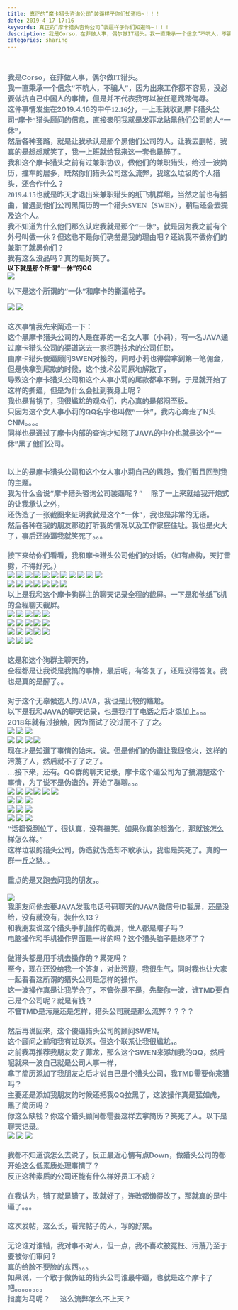 ```yaml
---
title: 真正的“摩卡猎头咨询公司”装逼样子你们知道吗~！！！
date: 2019-4-17 17:16
keywords: 真正的“摩卡猎头咨询公司”装逼样子你们知道吗~！！！
description: 我是Corso，在菲做人事，偶尔做IT猎头。我一直秉承一个信念“不吭人，不骗人”，因为出来工作都不容易，没必要做坑自己中国人的事情，但是并不代表我可以被任意践踏侮辱。这件事情发生在2019.4.16的中午12.16分，一上班就收到摩卡猎头公
categories: sharing
---
```

<td class="t_f" id="postmessage_3530646">

<br/>
<br/>
<div align="left"><font size="3"><font color="#708090"><strong>我是Corso，在菲<font face="宋体">做人事，偶尔做</font><font face="宋体">IT<font face="宋体">猎头。</font></font></strong></font></font></div><div align="left"><font size="3"><font color="#708090"><strong><font face="宋体">我一直秉承一个信念</font>“不吭人，不骗人”，因为出来工作都不容易，没必要做坑自己中国人的事情，但是并不代表我可以被任意践踏侮辱。</strong></font></font></div><div align="left"><font size="3"><font color="#708090"><strong><font face="宋体">这件事情发生在</font>2019.4.16<font face="宋体">的中午12.16分，一上班就收到摩卡猎头公司“摩卡”猎头顾问的信息，直接表明我就是发菲龙贴黑他们公司的人“一休”，</font></strong></font></font></div><div align="left"><font face="宋体"><font size="3"><font color="#708090"><strong>然后各种套路，就是让我承认是那个黑他们公司的人，让我去删帖，我真的是想想就笑了，我一上班就给我来这一套也是醉了。</strong></font></font></font></div><div align="left"><font face="宋体"><font size="3"><font color="#708090"><strong>我和这个摩卡猎头之前有过兼职协议，做他们的兼职猎头，给过一波简历，撞车的居多，既然你们猎头公司这么流弊，我这么垃圾的个人猎头，还合作什么？</strong></font></font></font></div><div align="left"><font size="3"><font color="#708090"><strong><font face="Calibri">2019.4.15</font><font face="宋体">也就是昨天才退出来兼职猎头的纸飞机群组，当然之前也有插曲，曾遇到他们公司黑简历的一个猎头</font><font face="Calibri">SVEN（SWEN）</font><font face="宋体">，稍后还会去提及这个人。</font></strong></font></font></div><div align="left"><font face="宋体"><font size="3"><font color="#708090"><strong>我不知道为什么他们那么认定我就是那个“一休”。就是因为我之前有个外号叫做一休？但这也不是你们确凿是我的理由吧？还说我不做你们的兼职了就黑你们？</strong></font></font></font></div><div align="left"><font face="宋体"><font size="3"><font color="#708090"><strong>我有这么没品吗？真的是好笑了。</strong></font></font></font></div><div align="left"><strong>以下就是那个所谓“一休”的QQ</strong></div><div align="left"><font size="3"><font color="#708090"><strong>

<img aid="1143807" data-cf-modified-c675760f56171892446380f2-="" file="data/attachment/forum/201904/17/161026wol5lsl65lus445u.jpg.thumb.jpg" id="aimg_1143807" inpost="1" onclick="" onmouseover="" src="http://www.flw.ph/data/attachment/forum/201904/17/161026wol5lsl65lus445u.jpg" style="cursor:pointer" zoomfile="data/attachment/forum/201904/17/161026wol5lsl65lus445u.jpg"/>


</strong></font></font></div><div align="left"><font size="3"><font color="#708090"><strong><font face="宋体">以下是这个所谓的</font>“一休”和摩卡的撕逼帖子。</strong></font></font></div><font size="3"><font color="#708090"><strong>

<img aid="1143806" data-cf-modified-c675760f56171892446380f2-="" file="data/attachment/forum/201904/17/160959e4nxfysu561220uh.jpg.thumb.jpg" id="aimg_1143806" inpost="1" onclick="" onmouseover="" src="http://www.flw.ph/data/attachment/forum/201904/17/160959e4nxfysu561220uh.jpg" style="cursor:pointer" zoomfile="data/attachment/forum/201904/17/160959e4nxfysu561220uh.jpg"/>



<img aid="1143805" data-cf-modified-c675760f56171892446380f2-="" file="data/attachment/forum/201904/17/160959yzk8va6u825mig8e.jpg.thumb.jpg" id="aimg_1143805" inpost="1" onclick="" onmouseover="" src="http://www.flw.ph/data/attachment/forum/201904/17/160959yzk8va6u825mig8e.jpg" style="cursor:pointer" zoomfile="data/attachment/forum/201904/17/160959yzk8va6u825mig8e.jpg"/>


<br/>
<br/>
这次事情我先来阐述一下：<br/>
这个黑摩卡猎头公司的人是在菲的一名女人事（小莉），有一名JAVA通过摩卡猎头公司的渠道送去一家招聘技术的公司任职，<br/>
由摩卡猎头傻逼顾问SWEN对接的，同时小莉也得尝拿到第一笔佣金，但是快拿到尾款的时候，这个技术公司原地解散了，<br/>
导致这个摩卡猎头公司和这个人事小莉的尾款都拿不到，于是就开始了这样的撕逼，但是为什么会扯到我身上呢？<br/>
我也是背锅了，我很尴尬的观众们，内心真的是郁闷至极。<br/>
只因为这个女人事小莉的QQ名字也叫做“一休”，我内心奔走了N头CNM。。。。<br/>
同样也是通过了摩卡内部的查询才知晓了JAVA的中介也就是这个“一休”黑了他们公司。<br/>
<br/>
<br/>
以上的是摩卡猎头公司和这个女人事小莉自己的恩怨，我们暂且回到我的主题。<br/>
我为什么会说“摩卡猎头咨询公司装逼呢？”     除了一上来就给我开炮式的让我承认之外，<br/>
还伪造了一张截图来证明我就是这个“一休”，我也是非常的无语。<br/>
然后各种在我的朋友那边打听我的情况以及工作家庭住址。我也是火大了，事后还装逼我就笑死了。。。<br/>
<br/>
接下来给你们看看，我和摩卡猎头公司他们的对话。（如有虚构，天打雷劈，不得好死。）<br/>

<img aid="1143816" data-cf-modified-c675760f56171892446380f2-="" file="data/attachment/forum/201904/17/161115f4p5bq3z198zsr9x.jpg.thumb.jpg" id="aimg_1143816" inpost="1" onclick="" onmouseover="" src="http://www.flw.ph/data/attachment/forum/201904/17/161115f4p5bq3z198zsr9x.jpg" style="cursor:pointer" zoomfile="data/attachment/forum/201904/17/161115f4p5bq3z198zsr9x.jpg"/>



<img aid="1143817" data-cf-modified-c675760f56171892446380f2-="" file="data/attachment/forum/201904/17/161135jw6a61dz5ydigo6z.jpg.thumb.jpg" id="aimg_1143817" inpost="1" onclick="" onmouseover="" src="http://www.flw.ph/data/attachment/forum/201904/17/161135jw6a61dz5ydigo6z.jpg" style="cursor:pointer" zoomfile="data/attachment/forum/201904/17/161135jw6a61dz5ydigo6z.jpg"/>



<img aid="1143818" data-cf-modified-c675760f56171892446380f2-="" file="data/attachment/forum/201904/17/161135evwlza6t6an65cql.jpg.thumb.jpg" id="aimg_1143818" inpost="1" onclick="" onmouseover="" src="http://www.flw.ph/data/attachment/forum/201904/17/161135evwlza6t6an65cql.jpg" style="cursor:pointer" zoomfile="data/attachment/forum/201904/17/161135evwlza6t6an65cql.jpg"/>



<img aid="1143819" data-cf-modified-c675760f56171892446380f2-="" file="data/attachment/forum/201904/17/161136o6svd0nuybebzx7g.jpg.thumb.jpg" id="aimg_1143819" inpost="1" onclick="" onmouseover="" src="http://www.flw.ph/data/attachment/forum/201904/17/161136o6svd0nuybebzx7g.jpg" style="cursor:pointer" zoomfile="data/attachment/forum/201904/17/161136o6svd0nuybebzx7g.jpg"/>



<img aid="1143820" data-cf-modified-c675760f56171892446380f2-="" file="data/attachment/forum/201904/17/161136y7rg3lxgvlx6rlsg.jpg.thumb.jpg" id="aimg_1143820" inpost="1" onclick="" onmouseover="" src="http://www.flw.ph/data/attachment/forum/201904/17/161136y7rg3lxgvlx6rlsg.jpg" style="cursor:pointer" zoomfile="data/attachment/forum/201904/17/161136y7rg3lxgvlx6rlsg.jpg"/>



<img aid="1143821" data-cf-modified-c675760f56171892446380f2-="" file="data/attachment/forum/201904/17/161136qnkfssvmcnfem7mn.jpg.thumb.jpg" id="aimg_1143821" inpost="1" onclick="" onmouseover="" src="http://www.flw.ph/data/attachment/forum/201904/17/161136qnkfssvmcnfem7mn.jpg" style="cursor:pointer" zoomfile="data/attachment/forum/201904/17/161136qnkfssvmcnfem7mn.jpg"/>



<img aid="1143822" data-cf-modified-c675760f56171892446380f2-="" file="data/attachment/forum/201904/17/161137e4pgvvd27apc0snc.jpg.thumb.jpg" id="aimg_1143822" inpost="1" onclick="" onmouseover="" src="http://www.flw.ph/data/attachment/forum/201904/17/161137e4pgvvd27apc0snc.jpg" style="cursor:pointer" zoomfile="data/attachment/forum/201904/17/161137e4pgvvd27apc0snc.jpg"/>



<img aid="1143823" data-cf-modified-c675760f56171892446380f2-="" file="data/attachment/forum/201904/17/161137yq88alz8p3palpnj.jpg.thumb.jpg" id="aimg_1143823" inpost="1" onclick="" onmouseover="" src="http://www.flw.ph/data/attachment/forum/201904/17/161137yq88alz8p3palpnj.jpg" style="cursor:pointer" zoomfile="data/attachment/forum/201904/17/161137yq88alz8p3palpnj.jpg"/>



<img aid="1143824" data-cf-modified-c675760f56171892446380f2-="" file="data/attachment/forum/201904/17/161138qf2zi7he1qgv06av.jpg.thumb.jpg" id="aimg_1143824" inpost="1" onclick="" onmouseover="" src="http://www.flw.ph/data/attachment/forum/201904/17/161138qf2zi7he1qgv06av.jpg" style="cursor:pointer" zoomfile="data/attachment/forum/201904/17/161138qf2zi7he1qgv06av.jpg"/>



<img aid="1143825" data-cf-modified-c675760f56171892446380f2-="" file="data/attachment/forum/201904/17/161139ggsn5g7capkuaith.jpg.thumb.jpg" id="aimg_1143825" inpost="1" onclick="" onmouseover="" src="http://www.flw.ph/data/attachment/forum/201904/17/161139ggsn5g7capkuaith.jpg" style="cursor:pointer" zoomfile="data/attachment/forum/201904/17/161139ggsn5g7capkuaith.jpg"/>



<img aid="1143826" data-cf-modified-c675760f56171892446380f2-="" file="data/attachment/forum/201904/17/161139rk46xnrzd6xucwdx.jpg.thumb.jpg" id="aimg_1143826" inpost="1" onclick="" onmouseover="" src="http://www.flw.ph/data/attachment/forum/201904/17/161139rk46xnrzd6xucwdx.jpg" style="cursor:pointer" zoomfile="data/attachment/forum/201904/17/161139rk46xnrzd6xucwdx.jpg"/>


<br/>

<img aid="1143827" data-cf-modified-c675760f56171892446380f2-="" file="data/attachment/forum/201904/17/161140josmtoobncnolboo.jpg.thumb.jpg" id="aimg_1143827" inpost="1" onclick="" onmouseover="" src="http://www.flw.ph/data/attachment/forum/201904/17/161140josmtoobncnolboo.jpg" style="cursor:pointer" zoomfile="data/attachment/forum/201904/17/161140josmtoobncnolboo.jpg"/>



<img aid="1143828" data-cf-modified-c675760f56171892446380f2-="" file="data/attachment/forum/201904/17/161140izm3t4w34wwmujm5.jpg.thumb.jpg" id="aimg_1143828" inpost="1" onclick="" onmouseover="" src="http://www.flw.ph/data/attachment/forum/201904/17/161140izm3t4w34wwmujm5.jpg" style="cursor:pointer" zoomfile="data/attachment/forum/201904/17/161140izm3t4w34wwmujm5.jpg"/>



<img aid="1143829" data-cf-modified-c675760f56171892446380f2-="" file="data/attachment/forum/201904/17/161140ycmmmmmmrktgmtee.jpg.thumb.jpg" id="aimg_1143829" inpost="1" onclick="" onmouseover="" src="http://www.flw.ph/data/attachment/forum/201904/17/161140ycmmmmmmrktgmtee.jpg" style="cursor:pointer" zoomfile="data/attachment/forum/201904/17/161140ycmmmmmmrktgmtee.jpg"/>



<img aid="1143830" data-cf-modified-c675760f56171892446380f2-="" file="data/attachment/forum/201904/17/161141jns4tyu5gspq2sgv.jpg.thumb.jpg" id="aimg_1143830" inpost="1" onclick="" onmouseover="" src="http://www.flw.ph/data/attachment/forum/201904/17/161141jns4tyu5gspq2sgv.jpg" style="cursor:pointer" zoomfile="data/attachment/forum/201904/17/161141jns4tyu5gspq2sgv.jpg"/>



<img aid="1143831" data-cf-modified-c675760f56171892446380f2-="" file="data/attachment/forum/201904/17/161141amv3xz7zkxzspxgp.jpg.thumb.jpg" id="aimg_1143831" inpost="1" onclick="" onmouseover="" src="http://www.flw.ph/data/attachment/forum/201904/17/161141amv3xz7zkxzspxgp.jpg" style="cursor:pointer" zoomfile="data/attachment/forum/201904/17/161141amv3xz7zkxzspxgp.jpg"/>



<img aid="1143832" data-cf-modified-c675760f56171892446380f2-="" file="data/attachment/forum/201904/17/161142t04r5kyz4vokrrww.jpg.thumb.jpg" id="aimg_1143832" inpost="1" onclick="" onmouseover="" src="http://www.flw.ph/data/attachment/forum/201904/17/161142t04r5kyz4vokrrww.jpg" style="cursor:pointer" zoomfile="data/attachment/forum/201904/17/161142t04r5kyz4vokrrww.jpg"/>



<img aid="1143837" data-cf-modified-c675760f56171892446380f2-="" file="data/attachment/forum/201904/17/161144q29rkgw3p2ge9jwx.jpg.thumb.jpg" id="aimg_1143837" inpost="1" onclick="" onmouseover="" src="http://www.flw.ph/data/attachment/forum/201904/17/161144q29rkgw3p2ge9jwx.jpg" style="cursor:pointer" zoomfile="data/attachment/forum/201904/17/161144q29rkgw3p2ge9jwx.jpg"/>


<br/>
以上是我和这个摩卡狗群主的聊天记录全程的截屏。一下是和他纸飞机的全程聊天截屏。<br/>

<img aid="1143839" data-cf-modified-c675760f56171892446380f2-="" file="data/attachment/forum/201904/17/161437dpzlye4cmompm4p4.jpg.thumb.jpg" id="aimg_1143839" inpost="1" onclick="" onmouseover="" src="http://www.flw.ph/data/attachment/forum/201904/17/161437dpzlye4cmompm4p4.jpg" style="cursor:pointer" zoomfile="data/attachment/forum/201904/17/161437dpzlye4cmompm4p4.jpg"/>



<img aid="1143840" data-cf-modified-c675760f56171892446380f2-="" file="data/attachment/forum/201904/17/161438b9fwfeohgowfgjed.jpg.thumb.jpg" id="aimg_1143840" inpost="1" onclick="" onmouseover="" src="http://www.flw.ph/data/attachment/forum/201904/17/161438b9fwfeohgowfgjed.jpg" style="cursor:pointer" zoomfile="data/attachment/forum/201904/17/161438b9fwfeohgowfgjed.jpg"/>



<img aid="1143841" data-cf-modified-c675760f56171892446380f2-="" file="data/attachment/forum/201904/17/161438hitzd72ghdi7dxlm.jpg.thumb.jpg" id="aimg_1143841" inpost="1" onclick="" onmouseover="" src="http://www.flw.ph/data/attachment/forum/201904/17/161438hitzd72ghdi7dxlm.jpg" style="cursor:pointer" zoomfile="data/attachment/forum/201904/17/161438hitzd72ghdi7dxlm.jpg"/>



<img aid="1143842" data-cf-modified-c675760f56171892446380f2-="" file="data/attachment/forum/201904/17/161439x8m2n24n81n1gnlb.jpg.thumb.jpg" id="aimg_1143842" inpost="1" onclick="" onmouseover="" src="http://www.flw.ph/data/attachment/forum/201904/17/161439x8m2n24n81n1gnlb.jpg" style="cursor:pointer" zoomfile="data/attachment/forum/201904/17/161439x8m2n24n81n1gnlb.jpg"/>



<img aid="1143843" data-cf-modified-c675760f56171892446380f2-="" file="data/attachment/forum/201904/17/161439vwmdqrdoxnj8d82d.jpg.thumb.jpg" id="aimg_1143843" inpost="1" onclick="" onmouseover="" src="http://www.flw.ph/data/attachment/forum/201904/17/161439vwmdqrdoxnj8d82d.jpg" style="cursor:pointer" zoomfile="data/attachment/forum/201904/17/161439vwmdqrdoxnj8d82d.jpg"/>


<br/>

<img aid="1143844" data-cf-modified-c675760f56171892446380f2-="" file="data/attachment/forum/201904/17/161440m4vl9g9f99rrt9fo.jpg.thumb.jpg" id="aimg_1143844" inpost="1" onclick="" onmouseover="" src="http://www.flw.ph/data/attachment/forum/201904/17/161440m4vl9g9f99rrt9fo.jpg" style="cursor:pointer" zoomfile="data/attachment/forum/201904/17/161440m4vl9g9f99rrt9fo.jpg"/>



<img aid="1143845" data-cf-modified-c675760f56171892446380f2-="" file="data/attachment/forum/201904/17/161440s7idzzd272ddk4d7.jpg.thumb.jpg" id="aimg_1143845" inpost="1" onclick="" onmouseover="" src="http://www.flw.ph/data/attachment/forum/201904/17/161440s7idzzd272ddk4d7.jpg" style="cursor:pointer" zoomfile="data/attachment/forum/201904/17/161440s7idzzd272ddk4d7.jpg"/>



<img aid="1143846" data-cf-modified-c675760f56171892446380f2-="" file="data/attachment/forum/201904/17/161441w104freegegf0aet.jpg.thumb.jpg" id="aimg_1143846" inpost="1" onclick="" onmouseover="" src="http://www.flw.ph/data/attachment/forum/201904/17/161441w104freegegf0aet.jpg" style="cursor:pointer" zoomfile="data/attachment/forum/201904/17/161441w104freegegf0aet.jpg"/>



<img aid="1143847" data-cf-modified-c675760f56171892446380f2-="" file="data/attachment/forum/201904/17/161441e7z2t7mmv4y42ss4.jpg.thumb.jpg" id="aimg_1143847" inpost="1" onclick="" onmouseover="" src="http://www.flw.ph/data/attachment/forum/201904/17/161441e7z2t7mmv4y42ss4.jpg" style="cursor:pointer" zoomfile="data/attachment/forum/201904/17/161441e7z2t7mmv4y42ss4.jpg"/>



<img aid="1143848" data-cf-modified-c675760f56171892446380f2-="" file="data/attachment/forum/201904/17/161442ig0gyxqgua37y4d3.jpg.thumb.jpg" id="aimg_1143848" inpost="1" onclick="" onmouseover="" src="http://www.flw.ph/data/attachment/forum/201904/17/161442ig0gyxqgua37y4d3.jpg" style="cursor:pointer" zoomfile="data/attachment/forum/201904/17/161442ig0gyxqgua37y4d3.jpg"/>


<br/>

<img aid="1143849" data-cf-modified-c675760f56171892446380f2-="" file="data/attachment/forum/201904/17/161442p9feoxlm73maisvt.jpg.thumb.jpg" id="aimg_1143849" inpost="1" onclick="" onmouseover="" src="http://www.flw.ph/data/attachment/forum/201904/17/161442p9feoxlm73maisvt.jpg" style="cursor:pointer" zoomfile="data/attachment/forum/201904/17/161442p9feoxlm73maisvt.jpg"/>



<img aid="1143850" data-cf-modified-c675760f56171892446380f2-="" file="data/attachment/forum/201904/17/161443hxc7bgg49yvdjd9o.jpg.thumb.jpg" id="aimg_1143850" inpost="1" onclick="" onmouseover="" src="http://www.flw.ph/data/attachment/forum/201904/17/161443hxc7bgg49yvdjd9o.jpg" style="cursor:pointer" zoomfile="data/attachment/forum/201904/17/161443hxc7bgg49yvdjd9o.jpg"/>



<img aid="1143851" data-cf-modified-c675760f56171892446380f2-="" file="data/attachment/forum/201904/17/161443ry369vpb84wcbzw8.jpg.thumb.jpg" id="aimg_1143851" inpost="1" onclick="" onmouseover="" src="http://www.flw.ph/data/attachment/forum/201904/17/161443ry369vpb84wcbzw8.jpg" style="cursor:pointer" zoomfile="data/attachment/forum/201904/17/161443ry369vpb84wcbzw8.jpg"/>



<img aid="1143852" data-cf-modified-c675760f56171892446380f2-="" file="data/attachment/forum/201904/17/161444lky3b0mkjq3z3kia.jpg.thumb.jpg" id="aimg_1143852" inpost="1" onclick="" onmouseover="" src="http://www.flw.ph/data/attachment/forum/201904/17/161444lky3b0mkjq3z3kia.jpg" style="cursor:pointer" zoomfile="data/attachment/forum/201904/17/161444lky3b0mkjq3z3kia.jpg"/>



<img aid="1143853" data-cf-modified-c675760f56171892446380f2-="" file="data/attachment/forum/201904/17/161444rgegaoy97zyrerxa.jpg.thumb.jpg" id="aimg_1143853" inpost="1" onclick="" onmouseover="" src="http://www.flw.ph/data/attachment/forum/201904/17/161444rgegaoy97zyrerxa.jpg" style="cursor:pointer" zoomfile="data/attachment/forum/201904/17/161444rgegaoy97zyrerxa.jpg"/>


<br/>

<img aid="1143854" data-cf-modified-c675760f56171892446380f2-="" file="data/attachment/forum/201904/17/161445teebb55ceqi8c7qv.jpg.thumb.jpg" id="aimg_1143854" inpost="1" onclick="" onmouseover="" src="http://www.flw.ph/data/attachment/forum/201904/17/161445teebb55ceqi8c7qv.jpg" style="cursor:pointer" zoomfile="data/attachment/forum/201904/17/161445teebb55ceqi8c7qv.jpg"/>



<img aid="1143855" data-cf-modified-c675760f56171892446380f2-="" file="data/attachment/forum/201904/17/161445yylg4ii5muz800iu.jpg.thumb.jpg" id="aimg_1143855" inpost="1" onclick="" onmouseover="" src="http://www.flw.ph/data/attachment/forum/201904/17/161445yylg4ii5muz800iu.jpg" style="cursor:pointer" zoomfile="data/attachment/forum/201904/17/161445yylg4ii5muz800iu.jpg"/>



<img aid="1143857" data-cf-modified-c675760f56171892446380f2-="" file="data/attachment/forum/201904/17/161446hc8jay638o3xa3gg.jpg.thumb.jpg" id="aimg_1143857" inpost="1" onclick="" onmouseover="" src="http://www.flw.ph/data/attachment/forum/201904/17/161446hc8jay638o3xa3gg.jpg" style="cursor:pointer" zoomfile="data/attachment/forum/201904/17/161446hc8jay638o3xa3gg.jpg"/>


<br/>
<br/>
这是和这个狗群主聊天的，<br/>
全程都是让我说是我搞的事情，最后呢，有答复了，还是没得答复。我也是真的是醉了。。<br/>
<br/>
对于这个无辜候选人的JAVA，我也是比较的尴尬。<br/>
以下是我和JAVA的聊天记录，也是我打了电话之后才添加上。。。<br/>
2018年就有过接触，因为面试了没过而不了了之。<br/>

<img aid="1143877" data-cf-modified-c675760f56171892446380f2-="" file="data/attachment/forum/201904/17/161759tb62miqhi8iwmycq.jpg.thumb.jpg" id="aimg_1143877" inpost="1" onclick="" onmouseover="" src="http://www.flw.ph/data/attachment/forum/201904/17/161759tb62miqhi8iwmycq.jpg" style="cursor:pointer" zoomfile="data/attachment/forum/201904/17/161759tb62miqhi8iwmycq.jpg"/>



<img aid="1143878" data-cf-modified-c675760f56171892446380f2-="" file="data/attachment/forum/201904/17/161800maxxuh4xip74zz0b.jpg.thumb.jpg" id="aimg_1143878" inpost="1" onclick="" onmouseover="" src="http://www.flw.ph/data/attachment/forum/201904/17/161800maxxuh4xip74zz0b.jpg" style="cursor:pointer" zoomfile="data/attachment/forum/201904/17/161800maxxuh4xip74zz0b.jpg"/>



<img aid="1143879" data-cf-modified-c675760f56171892446380f2-="" file="data/attachment/forum/201904/17/161801kkvv12vko3nvwonn.jpg.thumb.jpg" id="aimg_1143879" inpost="1" onclick="" onmouseover="" src="http://www.flw.ph/data/attachment/forum/201904/17/161801kkvv12vko3nvwonn.jpg" style="cursor:pointer" zoomfile="data/attachment/forum/201904/17/161801kkvv12vko3nvwonn.jpg"/>


<br/>

<img aid="1143880" data-cf-modified-c675760f56171892446380f2-="" file="data/attachment/forum/201904/17/161801gmr41kgqqqfmn1qx.jpg.thumb.jpg" id="aimg_1143880" inpost="1" onclick="" onmouseover="" src="http://www.flw.ph/data/attachment/forum/201904/17/161801gmr41kgqqqfmn1qx.jpg" style="cursor:pointer" zoomfile="data/attachment/forum/201904/17/161801gmr41kgqqqfmn1qx.jpg"/>



<img aid="1143881" data-cf-modified-c675760f56171892446380f2-="" file="data/attachment/forum/201904/17/161802aqe4ueyvig4au80i.jpg.thumb.jpg" id="aimg_1143881" inpost="1" onclick="" onmouseover="" src="http://www.flw.ph/data/attachment/forum/201904/17/161802aqe4ueyvig4au80i.jpg" style="cursor:pointer" zoomfile="data/attachment/forum/201904/17/161802aqe4ueyvig4au80i.jpg"/>



<img aid="1143882" data-cf-modified-c675760f56171892446380f2-="" file="data/attachment/forum/201904/17/161802af7y77gnfg7v87pf.jpg.thumb.jpg" id="aimg_1143882" inpost="1" onclick="" onmouseover="" src="http://www.flw.ph/data/attachment/forum/201904/17/161802af7y77gnfg7v87pf.jpg" style="cursor:pointer" zoomfile="data/attachment/forum/201904/17/161802af7y77gnfg7v87pf.jpg"/>



<img aid="1143883" data-cf-modified-c675760f56171892446380f2-="" file="data/attachment/forum/201904/17/161803db9um2enm7g85887.jpg.thumb.jpg" id="aimg_1143883" inpost="1" onclick="" onmouseover="" src="http://www.flw.ph/data/attachment/forum/201904/17/161803db9um2enm7g85887.jpg" style="cursor:pointer" zoomfile="data/attachment/forum/201904/17/161803db9um2enm7g85887.jpg"/>


<br/>
现在才是知道了事情的始末，诶。但是他们的伪造让我很恼火，这样的污蔑了人，然后就不了了之了。<br/>
...接下来，还有。QQ群的聊天记录，摩卡这个逼公司为了搞清楚这个事情，为了说不是伪造的，开始了群聊。。。<br/>

<img aid="1143921" data-cf-modified-c675760f56171892446380f2-="" file="data/attachment/forum/201904/17/162330my3r5duced8byfip.jpg.thumb.jpg" id="aimg_1143921" inpost="1" onclick="" onmouseover="" src="http://www.flw.ph/data/attachment/forum/201904/17/162330my3r5duced8byfip.jpg" style="cursor:pointer" zoomfile="data/attachment/forum/201904/17/162330my3r5duced8byfip.jpg"/>



<img aid="1143922" data-cf-modified-c675760f56171892446380f2-="" file="data/attachment/forum/201904/17/162331pyjiafyrrirdr2yf.jpg.thumb.jpg" id="aimg_1143922" inpost="1" onclick="" onmouseover="" src="http://www.flw.ph/data/attachment/forum/201904/17/162331pyjiafyrrirdr2yf.jpg" style="cursor:pointer" zoomfile="data/attachment/forum/201904/17/162331pyjiafyrrirdr2yf.jpg"/>



<img aid="1143923" data-cf-modified-c675760f56171892446380f2-="" file="data/attachment/forum/201904/17/162331ay4w9y69uu6puwl9.jpg.thumb.jpg" id="aimg_1143923" inpost="1" onclick="" onmouseover="" src="http://www.flw.ph/data/attachment/forum/201904/17/162331ay4w9y69uu6puwl9.jpg" style="cursor:pointer" zoomfile="data/attachment/forum/201904/17/162331ay4w9y69uu6puwl9.jpg"/>



<img aid="1143924" data-cf-modified-c675760f56171892446380f2-="" file="data/attachment/forum/201904/17/162332s2kk22c29lm2k2k2.jpg.thumb.jpg" id="aimg_1143924" inpost="1" onclick="" onmouseover="" src="http://www.flw.ph/data/attachment/forum/201904/17/162332s2kk22c29lm2k2k2.jpg" style="cursor:pointer" zoomfile="data/attachment/forum/201904/17/162332s2kk22c29lm2k2k2.jpg"/>



<img aid="1143925" data-cf-modified-c675760f56171892446380f2-="" file="data/attachment/forum/201904/17/162332xrw21h6apjpft61k.jpg.thumb.jpg" id="aimg_1143925" inpost="1" onclick="" onmouseover="" src="http://www.flw.ph/data/attachment/forum/201904/17/162332xrw21h6apjpft61k.jpg" style="cursor:pointer" zoomfile="data/attachment/forum/201904/17/162332xrw21h6apjpft61k.jpg"/>



<img aid="1143926" data-cf-modified-c675760f56171892446380f2-="" file="data/attachment/forum/201904/17/162333su1gejtvttqt4kgq.jpg.thumb.jpg" id="aimg_1143926" inpost="1" onclick="" onmouseover="" src="http://www.flw.ph/data/attachment/forum/201904/17/162333su1gejtvttqt4kgq.jpg" style="cursor:pointer" zoomfile="data/attachment/forum/201904/17/162333su1gejtvttqt4kgq.jpg"/>


<br/>

<img aid="1143927" data-cf-modified-c675760f56171892446380f2-="" file="data/attachment/forum/201904/17/162333qir0eq0erj0vhrzh.jpg.thumb.jpg" id="aimg_1143927" inpost="1" onclick="" onmouseover="" src="http://www.flw.ph/data/attachment/forum/201904/17/162333qir0eq0erj0vhrzh.jpg" style="cursor:pointer" zoomfile="data/attachment/forum/201904/17/162333qir0eq0erj0vhrzh.jpg"/>



<img aid="1143953" data-cf-modified-c675760f56171892446380f2-="" file="data/attachment/forum/201904/17/163217rxgln0bg022o3o5s.jpg.thumb.jpg" id="aimg_1143953" inpost="1" onclick="" onmouseover="" src="http://www.flw.ph/data/attachment/forum/201904/17/163217rxgln0bg022o3o5s.jpg" style="cursor:pointer" zoomfile="data/attachment/forum/201904/17/163217rxgln0bg022o3o5s.jpg"/>



<img aid="1143954" data-cf-modified-c675760f56171892446380f2-="" file="data/attachment/forum/201904/17/163237ubscrv7cwc9er9w9.jpg.thumb.jpg" id="aimg_1143954" inpost="1" onclick="" onmouseover="" src="http://www.flw.ph/data/attachment/forum/201904/17/163237ubscrv7cwc9er9w9.jpg" style="cursor:pointer" zoomfile="data/attachment/forum/201904/17/163237ubscrv7cwc9er9w9.jpg"/>


<br/>

<img aid="1143955" data-cf-modified-c675760f56171892446380f2-="" file="data/attachment/forum/201904/17/163238krzpucrfxf1lxjxx.jpg.thumb.jpg" id="aimg_1143955" inpost="1" onclick="" onmouseover="" src="http://www.flw.ph/data/attachment/forum/201904/17/163238krzpucrfxf1lxjxx.jpg" style="cursor:pointer" zoomfile="data/attachment/forum/201904/17/163238krzpucrfxf1lxjxx.jpg"/>



<img aid="1143956" data-cf-modified-c675760f56171892446380f2-="" file="data/attachment/forum/201904/17/163239a13kpyvk9vkqvvyz.jpg.thumb.jpg" id="aimg_1143956" inpost="1" onclick="" onmouseover="" src="http://www.flw.ph/data/attachment/forum/201904/17/163239a13kpyvk9vkqvvyz.jpg" style="cursor:pointer" zoomfile="data/attachment/forum/201904/17/163239a13kpyvk9vkqvvyz.jpg"/>



<img aid="1143957" data-cf-modified-c675760f56171892446380f2-="" file="data/attachment/forum/201904/17/163240egjycnwyn2w2dtys.jpg.thumb.jpg" id="aimg_1143957" inpost="1" onclick="" onmouseover="" src="http://www.flw.ph/data/attachment/forum/201904/17/163240egjycnwyn2w2dtys.jpg" style="cursor:pointer" zoomfile="data/attachment/forum/201904/17/163240egjycnwyn2w2dtys.jpg"/>


<br/>

<img aid="1143958" data-cf-modified-c675760f56171892446380f2-="" file="data/attachment/forum/201904/17/163256lbfnchwe2nfvmxem.jpg.thumb.jpg" id="aimg_1143958" inpost="1" onclick="" onmouseover="" src="http://www.flw.ph/data/attachment/forum/201904/17/163256lbfnchwe2nfvmxem.jpg" style="cursor:pointer" zoomfile="data/attachment/forum/201904/17/163256lbfnchwe2nfvmxem.jpg"/>



<img aid="1143959" data-cf-modified-c675760f56171892446380f2-="" file="data/attachment/forum/201904/17/163257ehsvvmfqnkqhbm4v.jpg.thumb.jpg" id="aimg_1143959" inpost="1" onclick="" onmouseover="" src="http://www.flw.ph/data/attachment/forum/201904/17/163257ehsvvmfqnkqhbm4v.jpg" style="cursor:pointer" zoomfile="data/attachment/forum/201904/17/163257ehsvvmfqnkqhbm4v.jpg"/>



<img aid="1143960" data-cf-modified-c675760f56171892446380f2-="" file="data/attachment/forum/201904/17/163259s5eeuvirrco77vf7.jpg.thumb.jpg" id="aimg_1143960" inpost="1" onclick="" onmouseover="" src="http://www.flw.ph/data/attachment/forum/201904/17/163259s5eeuvirrco77vf7.jpg" style="cursor:pointer" zoomfile="data/attachment/forum/201904/17/163259s5eeuvirrco77vf7.jpg"/>


<br/>
“话都说到位了，很认真，没有搞笑。如果你真的想激化，那就该怎么样怎么样。”<br/>
这样垃圾的猎头公司，伪造就伪造却不敢承认，我也是笑死了。真的一群一丘之貉。。<br/>
<br/>
重点的是又跑去问我的朋友，。<br/>
<br/>

<img aid="1143982" data-cf-modified-c675760f56171892446380f2-="" file="data/attachment/forum/201904/17/163911wk0ztf8q8kxs41ms.png.thumb.jpg" id="aimg_1143982" inpost="1" onclick="" onmouseover="" src="http://www.flw.ph/data/attachment/forum/201904/17/163911wk0ztf8q8kxs41ms.png" style="cursor:pointer" zoomfile="data/attachment/forum/201904/17/163911wk0ztf8q8kxs41ms.png"/>


<br/>
我朋友问他去要JAVA发我电话号码聊天的JAVA微信号ID截屏，还是没给，没有就没有，装什么13？<br/>
和我朋友说这个猎头手机操作的截屏，世人都是瞎子吗？<br/>
电脑操作和手机操作界面是一样的吗？这个猎头脑子是烧坏了？<br/>
<br/>
做猎头都是用手机去操作的？累死吗？<br/>
至今，现在还没给我一个答复，对此污蔑，我很生气，同时我也让大家一起看看这所谓的猎头公司是怎样的操作。<br/>
这一波操作真是让我学会了，不管你是不是，先整你一波，谁TMD要自己是个公司呢？就是有钱？<br/>
不管TMD是污蔑还是怎样，猎头公司就是那么流弊？？？？<br/>
<br/>
然后再说回来，这个傻逼猎头公司的顾问SWEN。<br/>
这个顾问之前和我有过联系，但这个联系让我很尴尬，。<br/>
之前我再推荐我朋友发了菲龙，那么这个SWEN来添加我的QQ，然后呢就来一波自己就是公司人事一样，<br/>
拿了简历添加了我朋友之后才说自己是个猎头公司，我TMD需要你来猎吗？<br/>
主要还是添加我朋友的时候还把我QQ拉黑了，这波操作真是猛如虎，黑了简历吗？<br/>
你这么缺钱？你这个猎头顾问都需要这样去拿简历？笑死了人。以下是聊天记录。<br/>

<img aid="1144098" data-cf-modified-c675760f56171892446380f2-="" file="data/attachment/forum/201904/17/170554kx3k1ujxhxc11zku.jpg.thumb.jpg" id="aimg_1144098" inpost="1" onclick="" onmouseover="" src="http://www.flw.ph/data/attachment/forum/201904/17/170554kx3k1ujxhxc11zku.jpg" style="cursor:pointer" zoomfile="data/attachment/forum/201904/17/170554kx3k1ujxhxc11zku.jpg"/>



<img aid="1144099" data-cf-modified-c675760f56171892446380f2-="" file="data/attachment/forum/201904/17/170559k3m33tel9gqojyq8.jpg.thumb.jpg" id="aimg_1144099" inpost="1" onclick="" onmouseover="" src="http://www.flw.ph/data/attachment/forum/201904/17/170559k3m33tel9gqojyq8.jpg" style="cursor:pointer" zoomfile="data/attachment/forum/201904/17/170559k3m33tel9gqojyq8.jpg"/>



<img aid="1144100" data-cf-modified-c675760f56171892446380f2-="" file="data/attachment/forum/201904/17/170602m75hs155ddlfxlah.jpg.thumb.jpg" id="aimg_1144100" inpost="1" onclick="" onmouseover="" src="http://www.flw.ph/data/attachment/forum/201904/17/170602m75hs155ddlfxlah.jpg" style="cursor:pointer" zoomfile="data/attachment/forum/201904/17/170602m75hs155ddlfxlah.jpg"/>


<br/>
<br/>
我都不知道该怎么去说了，反正最近心情有点Down，做猎头公司的都开始这么低素质处理事情了？<br/>
反正这种素质的公司还能有什么样好员工不成？<br/>
<br/>
在我认为，错了就是错了，改就好了，连改都懒得改了，那就真的是牛逼了。。。<br/>
<br/>
这次发帖，这么长，看完帖子的人，写的好累。<br/>
<br/>
无论谁对谁错，我对事不对人，但一点，我不喜欢被冤枉、污蔑乃至于要被你们审问？<br/>
真的给脸不要脸的东西。。。<br/>
如果说，一个敢于做伪证的猎头公司谁最牛逼，也就是这个摩卡了吧。。。。。。。。<br/>
指鹿为马呢？      这么流弊怎么不上天？<br/>
<br/>
<br/>
<br/>
<br/>
<br/>
<br/>
<br/>
</strong></font></font><br/>
</td>
